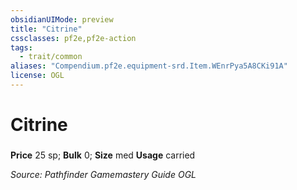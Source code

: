 ```yaml
---
obsidianUIMode: preview
title: "Citrine"
cssclasses: pf2e,pf2e-action
tags:
  - trait/common
aliases: "Compendium.pf2e.equipment-srd.Item.WEnrPya5A8CKi91A"
license: OGL
---
```

# Citrine

### 


**Price** 25 sp; 
**Bulk** 0; **Size** med
**Usage** carried



*Source: Pathfinder Gamemastery Guide*
*OGL*